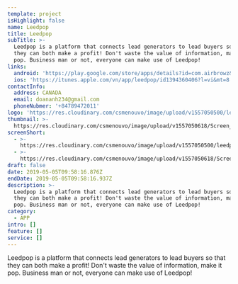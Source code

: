 ```yaml
---
template: project
isHighlight: false
name: Leedpop
title: Leedpop
subTitle: >-
  Leedpop is a platform that connects lead generators to lead buyers so that
  they can both make a profit! Don't waste the value of information, make it
  pop. Business man or not, everyone can make use of Leedpop!
links:
  android: 'https://play.google.com/store/apps/details?id=com.airbrowz&hl=en'
  ios: 'https://itunes.apple.com/vn/app/leedpop/id1394360406?l=vi&mt=8'
contactInfo:
  address: CANADA
  email: doananh234@gmail.com
  phoneNubmer: '+84789472011'
logo: 'https://res.cloudinary.com/csmenouvo/image/upload/v1557050500/leedpoplogo.jpg'
thumbnail: >-
  https://res.cloudinary.com/csmenouvo/image/upload/v1557050618/Screen_Shot_2019-05-05_at_5.03.17_PM.png
screenShort:
  - >-
    https://res.cloudinary.com/csmenouvo/image/upload/v1557050500/leedpoplogo.jpg
  - >-
    https://res.cloudinary.com/csmenouvo/image/upload/v1557050618/Screen_Shot_2019-05-05_at_5.03.17_PM.png
draft: false
date: 2019-05-05T09:58:16.876Z
endDate: 2019-05-05T09:58:16.937Z
description: >-
  Leedpop is a platform that connects lead generators to lead buyers so that
  they can both make a profit! Don't waste the value of information, make it
  pop. Business man or not, everyone can make use of Leedpop!
category:
  - APP
intro: []
feature: []
service: []
---
```

Leedpop is a platform that connects lead generators to lead buyers so that they can both make a profit! Don't waste the value of information, make it pop. Business man or not, everyone can make use of Leedpop!
